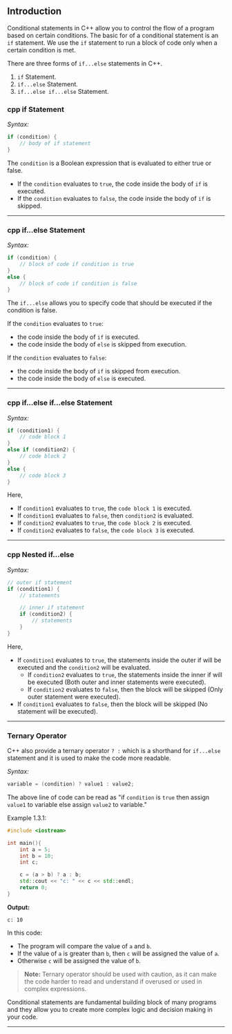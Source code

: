 ## Introduction

Conditional statements in C++ allow you to control the flow of a program based on certain conditions. The basic for of a conditional statement is an `if` statement. We use the `if` statement to run a block of code only when a certain condition is met.

There are three forms of `if...else` statements in C++.

1. `if` Statement.
2. `if...else` Statement.
3. `if...else if...else` Statement.

### cpp if Statement

*Syntax:*

```cpp
if (condition) {
	// body of if statement
}
```

The `condition` is a Boolean expression that is evaluated to either true or false.

- If the `condition` evaluates to `true`, the code inside the body of `if` is executed.
- If the `condition` evaluates to `false`, the code inside the body of `if` is skipped.

---

### cpp if...else Statement

_Syntax:_

```cpp
if (condition) {
	// block of code if condition is true
}
else {
	// block of code if condition is false
}
```

The `if...else` allows you to specify code that should be executed if the condition is false.

If the `condition` evaluates to `true`:

- the code inside the body of `if` is executed.
- the code inside the body of `else` is skipped from execution.

If the `condition` evaluates to `false`:

- the code inside the body of `if` is skipped from execution.
- the code inside the body of `else` is executed.

---

### cpp if...else if...else Statement

_Syntax:_

```cpp
if (condition1) {
	// code block 1
}
else if (condition2) {
	// code block 2
}
else {
	// code block 3
}
```

Here,

- If `condition1` evaluates to `true`, the `code block 1` is executed.
- If `condition1` evaluates to `false`, then `condition2` is evaluated.
- If `condition2` evaluates to `true`, the `code block 2` is executed.
- If `condition2` evaluates to `false`, the `code block 3` is executed.

---

### cpp Nested if...else

_Syntax:_

```cpp
// outer if statement
if (condition1) {
	// statements

	// inner if statement
	if (condition2) {
		// statements
	}
}
```

Here,

- If `condition1` evaluates to `true`, the statements inside the outer if will be executed and the `condition2` will be evaluated.
  - If `condition2` evaluates to `true`, the statements inside the inner if will be executed (Both outer and inner statements were executed).
  - If `condition2` evaluates to `false`, then the block will be skipped (Only outer statement were executed).
- If `condition1` evaluates to `false`, then the block will be skipped (No statement will be executed).

---

### Ternary Operator

C++ also provide a ternary operator `? :` which is a shorthand for `if...else` statement and it is used to make the code more readable.

_Syntax:_

```cpp
variable = (condition) ? value1 : value2;
```

The above line of code can be read as "if `condition` is `true` then assign `value1` to variable else assign `value2` to variable."

Example 1.3.1:

```cpp
#include <iostream>

int main(){
    int a = 5;
    int b = 10;
    int c;

    c = (a > b) ? a : b;
    std::cout << "c: " << c << std::endl;
    return 0;
}
```

**Output:**

```
c: 10
```

In this code:

- The program will compare the value of `a` and `b`.
- If the value of `a` is greater than `b`, then `c` will be assigned the value of `a`.
- Otherwise `c` will be assigned the value of `b`.

> **Note:** Ternary operator should be used with caution, as it can make the code harder to read and understand if overused or used in complex expressions.

Conditional statements are fundamental building block of many programs and they allow you to create more complex logic and decision making in your code.

---
